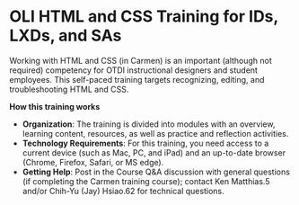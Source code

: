 # OLI HTML and CSS Training for IDs, LXDs, and SAs

Working with HTML and CSS (in Carmen) is an important (although not required) competency for OTDI instructional designers and student employees. This self-paced training targets recognizing, editing, and troubleshooting HTML and CSS.

**How this training works**

- **Organization**: The training is divided into modules with an overview, learning content, resources, as well as practice and reflection activities.
- **Technology Requirements**: For this training, you need access to a current device (such as Mac, PC, and iPad) and an up-to-date browser (Chrome, Firefox, Safari, or MS edge).
- **Getting Help**: Post in the Course Q&A discussion with general questions (if completing the Carmen training course); contact Ken Matthias.5 and/or Chih-Yu (Jay) Hsiao.62 for technical questions.
